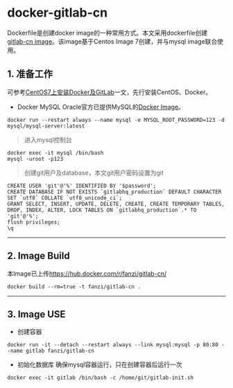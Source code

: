 # **docker-gitlab-cn** #
Dockerfile是创建docker image的一种常用方式。本文采用dockerfile创建[gitlab-cn image](https://hub.docker.com/r/fanzi/gitlab-cn/)。该image基于Centos Image 7创建，并与mysql image联合使用。
<!-- more -->

## **1. 准备工作** ##

可参考[CentOS7上安装Docker及GitLab](http://fanzicai.github.io/Program/2016/05/25/CentOS7%E4%B8%8A%E5%AE%89%E8%A3%85Docker%E5%8F%8AGitLab.html)一文，先行安装CentOS、Docker。

- Docker MySQL
Oracle官方已提供MySQL的[Docker Image](https://hub.docker.com/r/mysql/mysql-server/)。
```
docker run --restart always --name mysql -e MYSQL_ROOT_PASSWORD=123 -d mysql/mysql-server:latest
```
> 进入mysql控制台
```
docker exec -it mysql /bin/bash
mysql -uroot -p123
```
> 创建git用户及database，本文git用户密码设置为git
```
CREATE USER 'git'@'%' IDENTIFIED BY '$password';
CREATE DATABASE IF NOT EXISTS `gitlabhq_production` DEFAULT CHARACTER SET `utf8` COLLATE `utf8_unicode_ci`;
GRANT SELECT, INSERT, UPDATE, DELETE, CREATE, CREATE TEMPORARY TABLES, DROP, INDEX, ALTER, LOCK TABLES ON `gitlabhq_production`.* TO 'git'@'%';
flush privileges;
\q
```

----------
## **2. Image Build** ##
本Image已上传<https://hub.docker.com/r/fanzi/gitlab-cn/>
```
docker build --rm=true -t fanzi/gitlab-cn .
```
----------
## **3. Image USE** ##
- 创建容器
```
docker run -it --detach --restart always --link mysql:mysql -p 80:80 --name gitlab fanzi/gitlab-cn
```
- 初始化数据库
确保mysql容器运行，只在创建容器后运行一次
```
docker exec -it gitlab /bin/bash -c /home/git/gitlab-init.sh
```